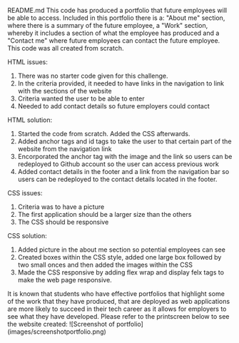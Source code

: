 README.md
This code has produced a portfolio that future employees will be able to access. Included in this portfolio there is a: "About me" section, where there is a summary of the future employee, a "Work" section, whereby it includes a section of what the employee has produced and a "Contact me" where future employees can contact the future employee. This code was all created from scratch. 

HTML issues: 
1. There was no starter code given for this challenge.
2. In the criteria provided, it needed to have links in the navigation to link with the sections of the website
3. Criteria wanted the user to be able to enter 
4. Needed to add contact details so future employers could contact

HTML solution:
1. Started the code from scratch. Added the CSS afterwards. 
2. Added anchor tags and id tags to take the user to that certain part of the website from the navigation link
3. Encorporated the anchor tag with the image and the link so users can be redeployed to Github account so the user can access previous work
4. Added contact details in the footer and a link from the navigation bar so users can be redeployed to the contact details located in the footer. 

CSS issues:
1. Criteria was to have a picture 
2. The first application should be a larger size than the others
3. The CSS should be responsive

CSS solution:
1. Added picture in the about me section so potential employees can see
2. Created boxes within the CSS style, added one large box followed by two small onces and then added the images within the CSS
3. Made the CSS responsive by adding flex wrap and display felx tags to make the web page responsive. 

It is known that students who have effective portfolios that highlight some of the work that they have produced, that are deployed as web  applications are more likely to succeed in their tech career as it allows for employers to see what they have developed. Please refer to the printscreen below to see the website created: 
![Screenshot of portfolio] (images/screenshotportfolio.png) 